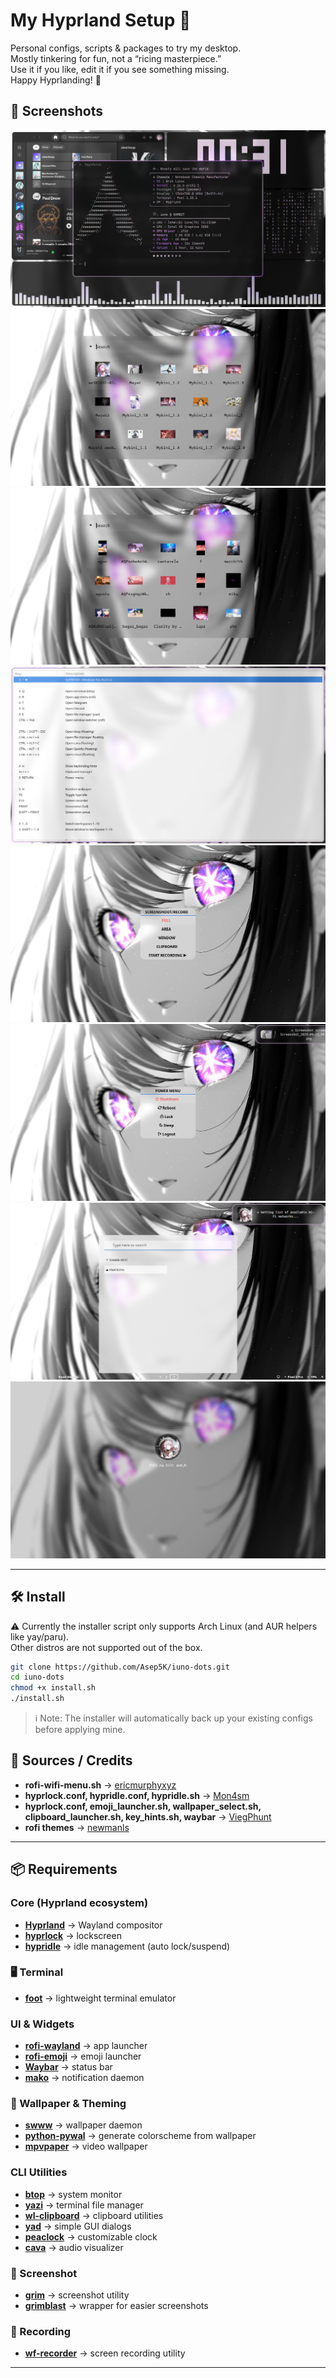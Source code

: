 # My Hyprland Setup 🖤

Personal configs, scripts & packages to try my desktop.  
Mostly tinkering for fun, not a “ricing masterpiece.”  
Use it if you like, edit it if you see something missing.  
Happy Hyprlanding! 🚀


## 📸 Screenshots

![](./preview/Preview.png)  
![](./preview/Wallpaper_selector.png)  
![](./preview/Video_wallpaper_selector.png)  
![](./preview/Keybind_list.png)  
![](./preview/Screenshot_menu.png)  
![](./preview/Power_menu.png)  
![](./preview/Wifi_menu.png) 
![](./preview/Hyprlock.png)   

---

## 🛠️ Install

⚠️ Currently the installer script only supports Arch Linux (and AUR helpers like yay/paru).  
Other distros are not supported out of the box.
```bash
git clone https://github.com/Asep5K/iuno-dots.git
cd iuno-dots
chmod +x install.sh
./install.sh
```
> ℹ️ Note: The installer will automatically back up your existing configs before applying mine.  

## 📑 Sources / Credits

- **rofi-wifi-menu.sh** → [ericmurphyxyz](https://github.com/ericmurphyxyz/rofi-wifi-menu/tree/master)  
- **hyprlock.conf, hypridle.conf, hypridle.sh** → [Mon4sm](https://github.com/Mon4sm/monasm-dots)  
- **hyprlock.conf, emoji_launcher.sh, wallpaper_select.sh, clipboard_launcher.sh, key_hints.sh, waybar** → [ViegPhunt](https://github.com/ViegPhunt/Dotfiles)  
- **rofi themes** → [newmanls](https://github.com/newmanls/rofi-themes-collection)  

---

## 📦 Requirements

### Core (Hyprland ecosystem)
- [**Hyprland**](https://github.com/hyprwm/Hyprland) → Wayland compositor
- [**hyprlock**](https://github.com/hyprwm/hyprlock) → lockscreen
- [**hypridle**](https://github.com/hyprwm/hypridle) → idle management (auto lock/suspend)

### 🖥️ Terminal
- [**foot**](https://github.com/r-c-f/foot) → lightweight terminal emulator

### UI & Widgets
- [**rofi-wayland**](https://github.com/in0ni/rofi-wayland) → app launcher
- [**rofi-emoji**](https://github.com/Mange/rofi-emoji) → emoji launcher
- [**Waybar**](https://github.com/Alexays/Waybar) → status bar
- [**mako**](https://github.com/emersion/mako) → notification daemon

### 🎨 Wallpaper & Theming
- [**swww**](https://github.com/LGFae/swww) → wallpaper daemon
- [**python-pywal**](https://github.com/dylanaraps/pywal) → generate colorscheme from wallpaper
- [**mpvpaper**](https://github.com/GhostNaN/mpvpaper) → video wallpaper

### CLI Utilities
- [**btop**](https://github.com/aristocratos/btop) → system monitor  
- [**yazi**](https://github.com/sxyazi/yazi) → terminal file manager  
- [**wl-clipboard**](https://github.com/bugaevc/wl-clipboard) → clipboard utilities  
- [**yad**](https://github.com/v1cont/yad) → simple GUI dialogs  
- [**peaclock**](https://github.com/octobanana/peaclock) → customizable clock  
- [**cava**](https://github.com/karlstav/cava) → audio visualizer  

### 📸 Screenshot
- [**grim**](https://github.com/emersion/grim) → screenshot utility  
- [**grimblast**](https://github.com/hyprwm/contrib/tree/main/grimblast) → wrapper for easier screenshots  

### 🎥 Recording
- [**wf-recorder**](https://github.com/ammen99/wf-recorder) → screen recording utility

---